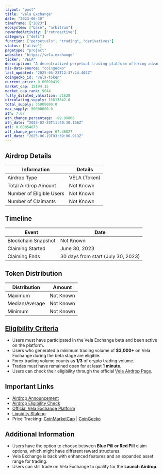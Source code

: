 ```yaml
---
layout: "post"
title: "Vela Exchange"
date: "2023-06-30"
timeframe: ["2023"]
ecosystem: ["base", "arbitrum"]
rewardedActivity: ["retroactive"]
category: ["defi"]
function: ["perpetuals", "trading", "derivatives"]
status: ["alive"]
pagetype: "project"
website: "https://vela.exchange"
ticker: "VELA"
description: "A decentralized perpetual trading platform offering advanced features for crypto traders."
mis-data-source: "coingecko"
last_updated: "2025-06-23T12:37:24.404Z"
coingecko_id: "vela-token"
current_price: 0.00090419
market_cap: 15194.15
market_cap_rank: 9044
fully_diluted_valuation: 31628
circulating_supply: 16813842.0
total_supply: 35000000.0
max_supply: 50000000.0
ath: 7.67
ath_change_percentage: -99.98806
ath_date: "2023-02-20T11:40:30.166Z"
atl: 0.00054673
atl_change_percentage: 67.46827
atl_date: "2025-06-19T03:39:06.913Z"
---
```


## Airdrop Details
| Information             | Details |
|-------------------------|---------|
| Airdrop Type           | VELA (Token) |
| Total Airdrop Amount   | Not Known |
| Number of Eligible Users | Not Known |
| Number of Claimants    | Not Known |

## Timeline
| Event                | Date |
|----------------------|------|
| Blockchain Snapshot | Not Known |
| Claiming Started    | June 30, 2023 |
| Claiming Ends      | 30 days from start (July 30, 2023) |

## Token Distribution
| Distribution     | Amount |
|-----------------|--------|
| Maximum        | Not Known |
| Median/Average | Not Known |
| Minimum        | Not Known |

## [Eligibility Criteria](https://vela.exchange/airdrop)
- Users must have participated in the Vela Exchange beta and been active on the platform.
- Users who generated a minimum trading volume of **$3,000+** on Vela Exchange during the beta stage are eligible.
- Forex trading volume counts as **1/3** of crypto trading volume.
- Trades must have remained open for at least **1 minute**.
- Users can check their eligibility through the official [Vela Airdrop Page](https://vela.exchange/airdrop).

## Important Links
- [Airdrop Announcement](https://x.com/_velaexchange/status/1629928563716550663)
- [Airdrop Eligibility Check](https://vela.exchange/airdrop)
- [Official Vela Exchange Platform](https://app.vela.exchange)
- [Liquidity Staking](https://app.vela.exchange/staking/vlp)
- Price Tracking: [CoinMarketCap](https://coinmarketcap.com/currencies/vela-exchange) | [CoinGecko](https://www.coingecko.com/en/coins/vela-exchange)

## Additional Information
- Users have the option to choose between **Blue Pill or Red Pill** claim options, which might have different reward structures.
- Vela Exchange is back with enhanced features and an expanded asset range for trading.
- Users can still trade on Vela Exchange to qualify for the **Launch Airdrop**.